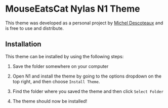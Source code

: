 # MouseEatsCat Nylas N1 Theme
This theme was developed as a personal project by [Michel Descoteaux](https://micheldescoteaux.com) and is free to use and distribute.

## Installation
This theme can be installed by using the following steps:

1. Save the folder somewhere on your computer

2. Open N1 and install the theme by going to the options dropdown on the top right, and then choose `Install Theme`.

3. Find the folder where you saved the theme and then click `Select Folder`

4. The theme should now be installed!
